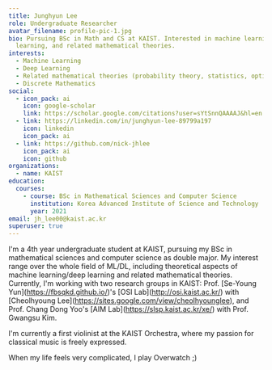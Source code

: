 ```yaml
---
title: Junghyun Lee
role: Undergraduate Researcher
avatar_filename: profile-pic-1.jpg
bio: Pursuing BSc in Math and CS at KAIST. Interested in machine learning, deep
  learning, and related mathematical theories.
interests:
  - Machine Learning
  - Deep Learning
  - Related mathematical theories (probability theory, statistics, optimization)
  - Discrete Mathematics
social:
  - icon_pack: ai
    icon: google-scholar
    link: https://scholar.google.com/citations?user=sYtSnnQAAAAJ&hl=en
  - link: https://linkedin.com/in/junghyun-lee-89799a197
    icon: linkedin
    icon_pack: ai
  - link: https://github.com/nick-jhlee
    icon_pack: ai
    icon: github
organizations:
  - name: KAIST
education:
  courses:
    - course: BSc in Mathematical Sciences and Computer Science
      institution: Korea Advanced Institute of Science and Technology
      year: 2021
email: jh_lee00@kaist.ac.kr
superuser: true
---
```

I'm a 4th year undergraduate student at KAIST, pursuing my BSc in mathematical sciences and computer science as double major. My interest range over the whole field of ML/DL, including theoretical aspects of machine learning/deep learning and related mathematical theories. Currently, I'm working with two research groups in KAIST: Prof. \[Se-Young Yun](https://fbsqkd.github.io/)'s \[OSI Lab](http://osi.kaist.ac.kr/) with \[Cheolhyoung Lee](https://sites.google.com/view/cheolhyounglee), and Prof. Chang Dong Yoo's \[AIM Lab](https://slsp.kaist.ac.kr/xe/) with Prof. Gwangsu Kim.


I'm currently a first violinist at the KAIST Orchestra, where my passion for classical music is freely expressed.

When my life feels very complicated, I play Overwatch ;)